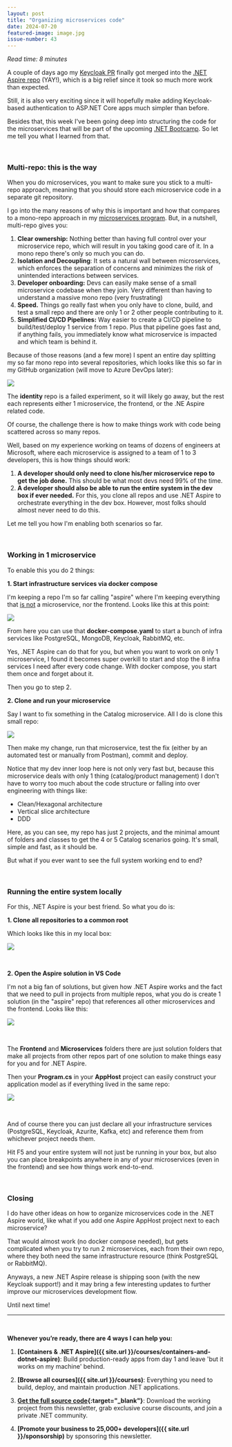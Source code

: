 ```yaml
---
layout: post
title: "Organizing microservices code"
date: 2024-07-20
featured-image: image.jpg
issue-number: 43
---
```


*Read time: 8 minutes*
​

A couple of days ago my [Keycloak PR](https://github.com/dotnet/aspire/pull/4289) finally got merged into the [.NET Aspire repo](https://github.com/dotnet/aspire) (YAY!), which is a big relief since it took so much more work than expected. 

Still, it is also very exciting since it will hopefully make adding Keycloak-based authentication to ASP.NET Core apps much simpler than before.

Besides that, this week I've been going deep into structuring the code for the microservices that will be part of the upcoming [.NET Bootcamp](https://juliocasal.com/courses/dotnetbootcamp). So let me tell you what I learned from that.

​

### **Multi-repo: this is the way**
When you do microservices, you want to make sure you stick to a multi-repo approach, meaning that you should store each microservice code in a separate git repository.

I go into the many reasons of why this is important and how that compares to a mono-repo approach in my [microservices program](https://dotnetmicroservices.com). But, in a nutshell, multi-repo gives you:

1.  <span>**Clear ownership:** Nothing better than having full control over your microservice repo, which will result in you taking good care of it. In a mono repo there's only so much you can do.</span>
2.  <span>**Isolation and Decoupling**: It sets a natural wall between microservices, which enforces the separation of concerns and minimizes the risk of unintended interactions between services.</span>
3.  <span>**Developer onboarding:** Devs can easily make sense of a small microservice codebase when they join. Very different than having to understand a massive mono repo (very frustrating)</span>
4.  <span>**Speed.** Things go really fast when you only have to clone, build, and test a small repo and there are only 1 or 2 other people contributing to it.</span>
5.  <span>**Simplified CI/CD Pipelines:** Way easier to create a CI/CD pipeline to build/test/deploy 1 service from 1 repo. Plus that pipeline goes fast and, if anything fails, you immediately know what microservice is impacted and which team is behind it.</span>

Because of those reasons (and a few more) I spent an entire day splitting my so far mono repo into several repositories, which looks like this so far in my GitHub organization (will move to Azure DevOps later):


![](/assets/images/2024-07-20/4ghDFAZYvbFtvU3CTR72ZN-obqQ7Qc4uriyE2EbQv8MUC.jpeg)

The **identity** repo is a failed experiment, so it will likely go away, but the rest each represents either 1 microservice, the frontend, or the .NE Aspire related code.

Of course, the challenge there is how to make things work with code being scattered across so many repos. 

Well, based on my experience working on teams of dozens of engineers at Microsoft, where each microservice is assigned to a team of 1 to 3 developers, this is how things should work:

1.  <span>**A developer should only need to clone his/her microservice repo to get the job done.** This should be what most devs need 99% of the time.</span>
2.  <span>**A developer should also be able to run the entire system in the dev box if ever needed.** For this, you clone all repos and use .NET Aspire to orchestrate everything in the dev box. However, most folks should almost never need to do this.</span>

Let me tell you how I'm enabling both scenarios so far.

​

### **Working in 1 microservice**
To enable this you do 2 things:

**1. Start infrastructure services via docker compose**

I'm keeping a repo I'm so far calling "aspire" where I'm keeping everything that <u>is not</u> a microservice, nor the frontend. Looks like this at this point:


![](/assets/images/2024-07-20/4ghDFAZYvbFtvU3CTR72ZN-7kSiJdWK1UsVuTNr9efsRC.jpeg)

From here you can use that **docker-compose.yaml** to start a bunch of infra services like PostgreSQL, MongoDB, Keycloak, RabbitMQ, etc.

Yes, .NET Aspire can do that for you, but when you want to work on only 1 microservice, I found it becomes super overkill to start and stop the 8 infra services I need after every code change. With docker compose, you start them once and forget about it.

Then you go to step 2.

**2. Clone and run your microservice**

Say I want to fix something in the Catalog microservice. All I do is clone this small repo:


![](/assets/images/2024-07-20/4ghDFAZYvbFtvU3CTR72ZN-tnKwH2NUmyunvE3v5qn4bA.jpeg)

Then make my change, run that microservice, test the fix (either by an automated test or manually from Postman), commit and deploy.

Notice that my dev inner loop here is not only very fast but, because this microservice deals with only 1 thing (catalog/product management) I don't have to worry too much about the code structure or falling into over engineering with things like:

*   <span>Clean/Hexagonal architecture</span>
*   <span>Vertical slice architecture</span>
*   <span>DDD</span>

Here, as you can see, my repo has just 2 projects, and the minimal amount of folders and classes to get the 4 or 5 Catalog scenarios going. It's small, simple and fast, as it should be.

But what if you ever want to see the full system working end to end?

​

### **Running the entire system locally**
For this, .NET Aspire is your best friend. So what you do is:

**1. Clone all repositories to a common root**

Which looks like this in my local box:


![](/assets/images/2024-07-20/4ghDFAZYvbFtvU3CTR72ZN-meLBe38FKiemHXGQeM2BQf.jpeg)

**​**

**2. Open the Aspire solution in VS Code**

I'm not a big fan of solutions, but given how .NET Aspire works and the fact that we need to pull in projects from multiple repos, what you do is create 1 solution (in the "aspire" repo) that references all other microservices and the frontend. Looks like this:


![](/assets/images/2024-07-20/4ghDFAZYvbFtvU3CTR72ZN-uEPyPremeCaYkrxfLLQynQ.jpeg)

​

The **Frontend** and **Microservices** folders there are just solution folders that make all projects from other repos part of one solution to make things easy for you and for .NET Aspire.

Then your **Program.cs** in your **AppHost** project can easily construct your application model as if everything lived in the same repo:


![](/assets/images/2024-07-20/4ghDFAZYvbFtvU3CTR72ZN-2g8KpscoZMw1QrZRdkrzN2.jpeg)

​

And of course there you can just declare all your infrastructure services (PostgreSQL, Keycloak, Azurite, Kafka, etc) and reference them from whichever project needs them.

Hit F5 and your entire system will not just be running in your box, but also you can place breakpoints anywhere in any of your microservices (even in the frontend) and see how things work end-to-end.

​

### **Closing**
I do have other ideas on how to organize microservices code in the .NET Aspire world, like what if you add one Aspire AppHost project next to each microservice? 

That would almost work (no docker compose needed), but gets complicated when you try to run 2 microservices, each from their own repo, where they both need the same infrastructure resource (think PostgreSQL or RabbitMQ).

Anyways, a new .NET Aspire release is shipping soon (with the new Keycloak support!) and it may bring a few interesting updates to further improve our microservices development flow.

Until next time!

---


<br/>


**Whenever you’re ready, there are 4 ways I can help you:**

1. **[Containers & .NET Aspire]({{ site.url }}/courses/containers-and-dotnet-aspire)**: Build production-ready apps from day 1 and leave 'but it works on my machine' behind.

2. **[Browse all courses]({{ site.url }}/courses)**: Everything you need to build, deploy, and maintain production .NET applications.

3. **​[​Get the full source code](https://www.patreon.com/juliocasal){:target="_blank"}**: Download the working project from this newsletter, grab exclusive course discounts, and join a private .NET community.

4. **[Promote your business to 25,000+ developers]({{ site.url }}/sponsorship)** by sponsoring this newsletter.